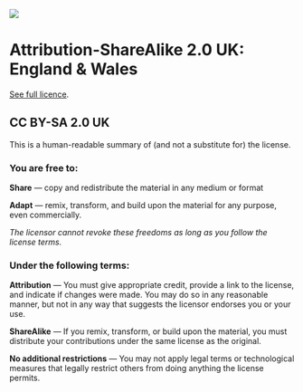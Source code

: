 ![](https://licensebuttons.net/l/by-sa/3.0/88x31.png)

# Attribution-ShareAlike 2.0 UK: England & Wales

[See full licence](https://creativecommons.org/licenses/by-sa/2.0/uk/legalcode).

## CC BY-SA 2.0 UK

This is a human-readable summary of (and not a substitute for) the license.

### You are free to:

**Share** — copy and redistribute the material in any medium or format

**Adapt** — remix, transform, and build upon the material
for any purpose, even commercially.

_The licensor cannot revoke these freedoms as long as you follow the license terms._

### Under the following terms:

**Attribution** — You must give appropriate credit, provide a link to the license, and indicate if changes were made. You may do so in any reasonable manner, but not in any way that suggests the licensor endorses you or your use.

**ShareAlike** — If you remix, transform, or build upon the material, you must distribute your contributions under the same license as the original.

**No additional restrictions** — You may not apply legal terms or technological measures that legally restrict others from doing anything the license permits.

